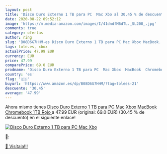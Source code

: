 ```yaml
---
layout: post
title: 'Disco Duro Externo 1 TB para PC  Mac Xbo al 30.45 % de descuento'
date: 2020-08-22 09:52:12
image: 'https://m.media-amazon.com/images/I/41dndfM6dTL._SL200_.jpg'
comments: true
category: ofertas
author: ring
slug: 'B08D6G7HHM-es Disco Duro Externo 1 TB para PC Mac Xbox MacBook...'
tags: tole.es, xbox
actualPrice: 47.99 EUR
currency: EUR
price: 47.99
comparePrice: 69.0 EUR
prodname: 'Disco Duro Externo 1 TB para PC  Mac Xbox  MacBook  Chromebook  1TB Rojo '
country: 'es'
flag: '🇪🇸'
buyurl: 'https://www.amazon.es/dp/B08D6G7HHM/?tag=tolees-21'
descuento: '30.45'
average: '47.99'
---
```


Ahora mismo tienes [Disco Duro Externo 1 TB para PC  Mac Xbox  MacBook  Chromebook  1TB Rojo ](https://www.amazon.es/dp/B08D6G7HHM/?tag=tolees-21) a 47.99 EUR (original: 69.0 EUR) (30.45 %  de descuento) en el siguiente enlace!

[![Disco Duro Externo 1 TB para PC  Mac Xbo](https://m.media-amazon.com/images/I/41dndfM6dTL._SL200_.jpg)](https://www.amazon.es/dp/B08D6G7HHM/?tag=tolees-21)

🔎:


[🛒 Visítala!!!](https://www.amazon.es/dp/B08D6G7HHM/?tag=tolees-21)
